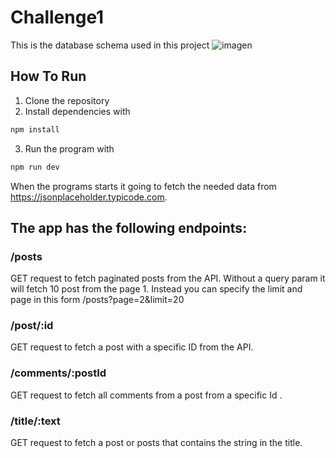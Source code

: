 # Challenge1

This is the database schema used in this project 
![imagen](https://user-images.githubusercontent.com/38479072/222977818-e06a285c-0f70-4959-94aa-36ddb16c8d0b.png)

## How To Run
1) Clone the repository
2) Install dependencies with 
```bash
npm install
```
3) Run the program with
```bash
npm run dev
```


When the programs starts it going to fetch the needed data from  https://jsonplaceholder.typicode.com.


## The app has the following endpoints:

### /posts

GET request to fetch paginated posts from the API.
Without a query param it will fetch 10 post from the page 1.
Instead you can specify the limit and page in this form /posts?page=2&limit=20

### /post/:id

GET request to fetch a post with a specific ID from the API.

### /comments/:postId

GET request to fetch all comments from a post from a specific Id .

### /title/:text

GET request to fetch a post or posts that contains the string in the title.

